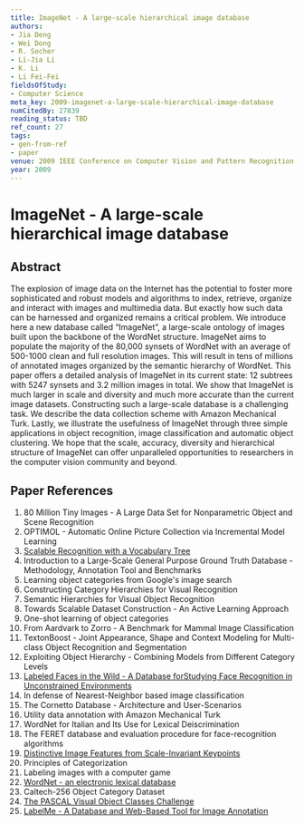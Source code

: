 ```yaml
---
title: ImageNet - A large-scale hierarchical image database
authors:
- Jia Deng
- Wei Dong
- R. Socher
- Li-Jia Li
- K. Li
- Li Fei-Fei
fieldsOfStudy:
- Computer Science
meta_key: 2009-imagenet-a-large-scale-hierarchical-image-database
numCitedBy: 27839
reading_status: TBD
ref_count: 27
tags:
- gen-from-ref
- paper
venue: 2009 IEEE Conference on Computer Vision and Pattern Recognition
year: 2009
---
```


# ImageNet - A large-scale hierarchical image database

## Abstract

The explosion of image data on the Internet has the potential to foster more sophisticated and robust models and algorithms to index, retrieve, organize and interact with images and multimedia data. But exactly how such data can be harnessed and organized remains a critical problem. We introduce here a new database called “ImageNet”, a large-scale ontology of images built upon the backbone of the WordNet structure. ImageNet aims to populate the majority of the 80,000 synsets of WordNet with an average of 500-1000 clean and full resolution images. This will result in tens of millions of annotated images organized by the semantic hierarchy of WordNet. This paper offers a detailed analysis of ImageNet in its current state: 12 subtrees with 5247 synsets and 3.2 million images in total. We show that ImageNet is much larger in scale and diversity and much more accurate than the current image datasets. Constructing such a large-scale database is a challenging task. We describe the data collection scheme with Amazon Mechanical Turk. Lastly, we illustrate the usefulness of ImageNet through three simple applications in object recognition, image classification and automatic object clustering. We hope that the scale, accuracy, diversity and hierarchical structure of ImageNet can offer unparalleled opportunities to researchers in the computer vision community and beyond.

## Paper References

1. 80 Million Tiny Images - A Large Data Set for Nonparametric Object and Scene Recognition
2. OPTIMOL - Automatic Online Picture Collection via Incremental Model Learning
3. [Scalable Recognition with a Vocabulary Tree](2006-scalable-recognition-with-a-vocabulary-tree)
4. Introduction to a Large-Scale General Purpose Ground Truth Database - Methodology, Annotation Tool and Benchmarks
5. Learning object categories from Google's image search
6. Constructing Category Hierarchies for Visual Recognition
7. Semantic Hierarchies for Visual Object Recognition
8. Towards Scalable Dataset Construction - An Active Learning Approach
9. One-shot learning of object categories
10. From Aardvark to Zorro - A Benchmark for Mammal Image Classification
11. TextonBoost - Joint Appearance, Shape and Context Modeling for Multi-class Object Recognition and Segmentation
12. Exploiting Object Hierarchy - Combining Models from Different Category Levels
13. [Labeled Faces in the Wild - A Database forStudying Face Recognition in Unconstrained Environments](2008-labeled-faces-in-the-wild-a-database-forstudying-face-recognition-in-unconstrained-environments)
14. In defense of Nearest-Neighbor based image classification
15. The Cornetto Database - Architecture and User-Scenarios
16. Utility data annotation with Amazon Mechanical Turk
17. WordNet for Italian and Its Use for Lexical Deiscrimination
18. The FERET database and evaluation procedure for face-recognition algorithms
19. [Distinctive Image Features from Scale-Invariant Keypoints](2004-distinctive-image-features-from-scale-invariant-keypoints)
20. Principles of Categorization
21. Labeling images with a computer game
22. [WordNet - an electronic lexical database](2000-wordnet-an-electronic-lexical-database)
23. Caltech-256 Object Category Dataset
24. [The PASCAL Visual Object Classes Challenge](2006-the-pascal-visual-object-classes-challenge)
25. [LabelMe - A Database and Web-Based Tool for Image Annotation](2007-labelme-a-database-and-web-based-tool-for-image-annotation)
